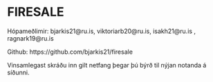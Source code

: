 <h1>FIRESALE</h1>
<p>Hópameðlimir: bjarkis21@ru.is, viktoriarb20@ru.is, isakh21@ru.is
, ragnark19@ru.is</p>
<p>Github: https://github.com/bjarkis21/firesale</p>
<p>Vinsamlegast skráðu inn gilt netfang þegar þú býrð til nýjan notanda
á síðunni. </p>